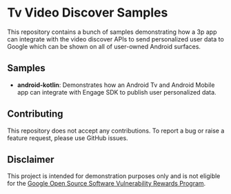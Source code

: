 # Tv Video Discover Samples

This repository contains a bunch of samples demonstrating how a 3p app can
integrate with the video discover APIs to send personalized user data to Google
which can be shown on all of user-owned Android surfaces.

## Samples

- **android-kotlin**: Demonstrates how an Android Tv and Android Mobile app can
  integrate with Engage SDK to publish user personalized data.

## Contributing

This repository does not accept any contributions. To report a bug or raise a
feature request, please use GitHub issues.

## Disclaimer

This project is intended for demonstration purposes only and is not eligible for
the
[Google Open Source Software Vulnerability Rewards Program](https://bughunters.google.com/open-source-security).
